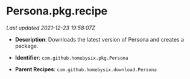 # Persona.pkg.recipe

_Last updated 2021-12-23 19:58:07Z_

- **Description**: Downloads the latest version of Persona and creates a package.

- **Identifier**: `com.github.homebysix.pkg.Persona`

- **Parent Recipes**: `com.github.homebysix.download.Persona`